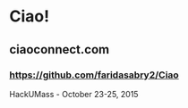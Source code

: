 # Ciao!
## ciaoconnect.com
### https://github.com/faridasabry2/Ciao
HackUMass - October 23-25, 2015
